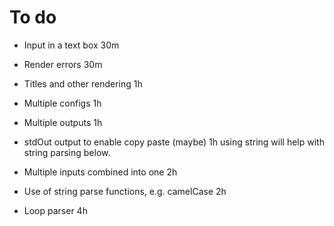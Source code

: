# To do
* Input in a text box 30m
* Render errors 30m
* Titles and other rendering 1h
* Multiple configs 1h
* Multiple outputs 1h
* stdOut output to enable copy paste (maybe) 1h using string will help with string parsing below.


* Multiple inputs combined into one 2h
* Use of string parse functions, e.g. camelCase  2h
* Loop parser 4h